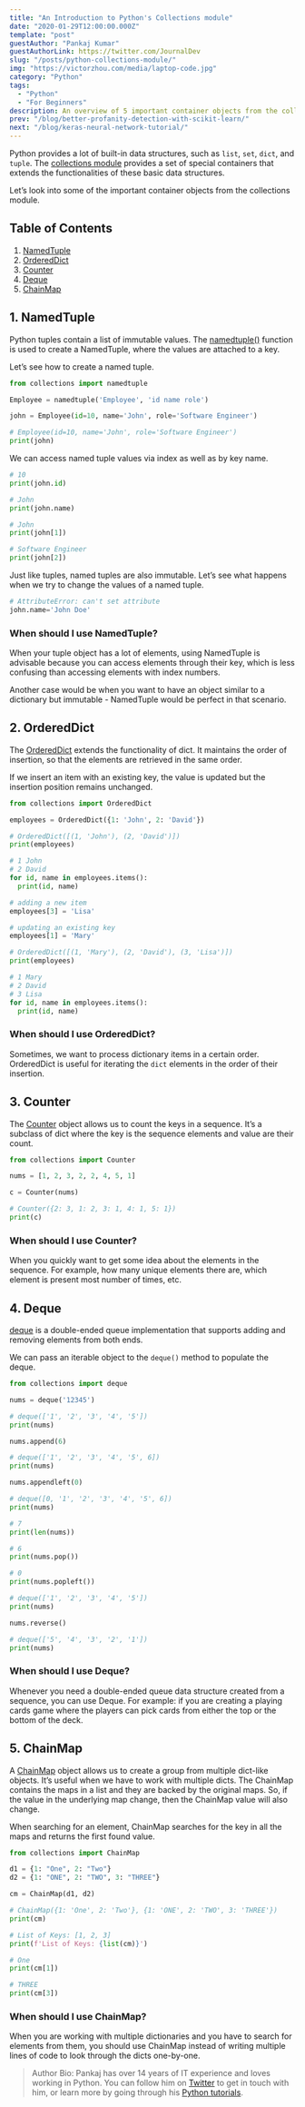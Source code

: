 ```yaml
---
title: "An Introduction to Python's Collections module"
date: "2020-01-29T12:00:00.000Z"
template: "post"
guestAuthor: "Pankaj Kumar"
guestAuthorLink: https://twitter.com/JournalDev
slug: "/posts/python-collections-module/"
img: "https://victorzhou.com/media/laptop-code.jpg"
category: "Python"
tags:
  - "Python"
  - "For Beginners"
description: An overview of 5 important container objects from the collections module.
prev: "/blog/better-profanity-detection-with-scikit-learn/"
next: "/blog/keras-neural-network-tutorial/"
---
```


Python provides a lot of built-in data structures, such as `list`, `set`, `dict`, and `tuple`. The [collections module](https://docs.python.org/3.8/library/collections.html) provides a set of special containers that extends the functionalities of these basic data structures.

Let’s look into some of the important container objects from the collections module.

## Table of Contents

1. [NamedTuple](#1-namedtuple)
2. [OrderedDict](#2-ordereddict)
3. [Counter](#3-counter)
4. [Deque](#4-deque)
5. [ChainMap](#5-chainmap)

## 1. NamedTuple

Python tuples contain a list of immutable values. The [namedtuple()](https://docs.python.org/3.8/library/collections.html#collections.namedtuple) function is used to create a NamedTuple, where the values are attached to a key.

Let’s see how to create a named tuple.

```python
from collections import namedtuple

Employee = namedtuple('Employee', 'id name role')

john = Employee(id=10, name='John', role='Software Engineer')

# Employee(id=10, name='John', role='Software Engineer')
print(john)
```

We can access named tuple values via index as well as by key name.

```python
# 10
print(john.id)

# John
print(john.name)

# John
print(john[1])

# Software Engineer
print(john[2])
```

Just like tuples, named tuples are also immutable. Let’s see what happens when we try to change the values of a named tuple.

```python
# AttributeError: can't set attribute
john.name='John Doe'
```

### When should I use NamedTuple?

When your tuple object has a lot of elements, using NamedTuple is advisable because you can access elements through their key, which is less confusing than accessing elements with index numbers.

Another case would be when you want to have an object similar to a dictionary but immutable - NamedTuple would be perfect in that scenario.

## 2. OrderedDict

The [OrderedDict](https://docs.python.org/3.8/library/collections.html#collections.OrderedDict) extends the functionality of dict. It maintains the order of insertion, so that the elements are retrieved in the same order.

If we insert an item with an existing key, the value is updated but the insertion position remains unchanged.

```python
from collections import OrderedDict

employees = OrderedDict({1: 'John', 2: 'David'})

# OrderedDict([(1, 'John'), (2, 'David')])
print(employees)

# 1 John
# 2 David
for id, name in employees.items():
  print(id, name)

# adding a new item
employees[3] = 'Lisa'

# updating an existing key
employees[1] = 'Mary'

# OrderedDict([(1, 'Mary'), (2, 'David'), (3, 'Lisa')])
print(employees)

# 1 Mary
# 2 David
# 3 Lisa
for id, name in employees.items():
  print(id, name)
```

### When should I use OrderedDict?

Sometimes, we want to process dictionary items in a certain order. OrderedDict is useful for iterating the `dict` elements in the order of their insertion.

## 3. Counter

The [Counter](https://docs.python.org/3.8/library/collections.html#collections.Counter) object allows us to count the keys in a sequence. It’s a subclass of dict where the key is the sequence elements and value are their count.

```python
from collections import Counter

nums = [1, 2, 3, 2, 2, 4, 5, 1]

c = Counter(nums)

# Counter({2: 3, 1: 2, 3: 1, 4: 1, 5: 1})
print(c)
```

### When should I use Counter?

When you quickly want to get some idea about the elements in the sequence. For example, how many unique elements there are, which element is present most number of times, etc.

## 4. Deque

[deque](https://docs.python.org/3.8/library/collections.html#collections.deque) is a double-ended queue implementation that supports adding and removing elements from both ends.

We can pass an iterable object to the `deque()` method to populate the deque.

```python
from collections import deque

nums = deque('12345')

# deque(['1', '2', '3', '4', '5'])
print(nums)

nums.append(6)

# deque(['1', '2', '3', '4', '5', 6])
print(nums)

nums.appendleft(0)

# deque([0, '1', '2', '3', '4', '5', 6])
print(nums)

# 7
print(len(nums))

# 6
print(nums.pop())

# 0
print(nums.popleft())

# deque(['1', '2', '3', '4', '5'])
print(nums)

nums.reverse()

# deque(['5', '4', '3', '2', '1'])
print(nums)
```

### When should I use Deque?

Whenever you need a double-ended queue data structure created from a sequence, you can use Deque. For example: if you are creating a playing cards game where the players can pick cards from either the top or the bottom of the deck.

## 5. ChainMap

A [ChainMap](https://docs.python.org/3.8/library/collections.html#collections.ChainMap) object allows us to create a group from multiple dict-like objects. It’s useful when we have to work with multiple dicts. The ChainMap contains the maps in a list and they are backed by the original maps. So, if the value in the underlying map change, then the ChainMap value will also change.

When searching for an element, ChainMap searches for the key in all the maps and returns the first found value.

```python
from collections import ChainMap

d1 = {1: "One", 2: "Two"}
d2 = {1: "ONE", 2: "TWO", 3: "THREE"}

cm = ChainMap(d1, d2)

# ChainMap({1: 'One', 2: 'Two'}, {1: 'ONE', 2: 'TWO', 3: 'THREE'})
print(cm)

# List of Keys: [1, 2, 3]
print(f'List of Keys: {list(cm)}')

# One
print(cm[1])

# THREE
print(cm[3])
```

### When should I use ChainMap?

When you are working with multiple dictionaries and you have to search for elements from them, you should use ChainMap instead of writing multiple lines of code to look through the dicts one-by-one.

> Author Bio: Pankaj has over 14 years of IT experience and loves working in Python. You can follow him on [Twitter](https://twitter.com/JournalDev) to get in touch with him, or learn more by going through his [Python tutorials](https://www.journaldev.com/python-tutorial).
